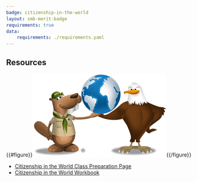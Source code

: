```yaml
---
badge: citizenship-in-the-world
layout: smb-merit-badge
requirements: true
data:
    requirements: ./requirements.yaml
---
```


## Resources

{{#figure}}<img src="citizenship-in-the-world-bucky.jpg" class="W(100%)" />{{/figure}}
* [Citizenship in the World Class Preparation Page](citizenship-in-the-world-cpp.pdf)
* [Citizenship in the World Workbook](citizenship-in-the-world-workbook.pdf)
